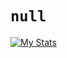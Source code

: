 # `null`

[![My Stats](https://github-readme-stats.vercel.app/api?username=IsaacPar&theme=algolia)](https://github.com/anuraghazra/github-readme-stats)

